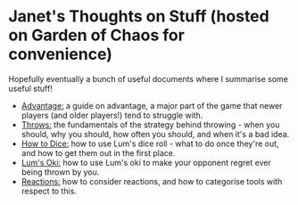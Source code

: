 # Janet's Thoughts on Stuff (hosted on Garden of Chaos for convenience)
Hopefully eventually a bunch of useful documents where I summarise some useful stuff!

* [Advantage:](/thoughts-advantage) a guide on advantage, a major part of the game that newer players (and older players!) tend to struggle with.
* [Throws:](/thoughts-throws) the fundamentals of the strategy behind throwing - when you should, why you should, how often you should, and when it's a bad idea.
* [How to Dice:](/thoughts-dice) how to use Lum's dice roll - what to do once they're out, and how to get them out in the first place.
* [Lum's Oki:](/thoughts-lumoki) how to use Lum's oki to make your opponent regret ever being thrown by you.
* [Reactions:](/thoughts-reactions) how to consider reactions, and how to categorise tools with respect to this.

